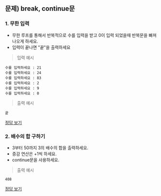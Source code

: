 ## 문제) break, continue문

### 1. 무한 입력
* 무한 루프를 통해서 반복적으로 수를 입력을 받고 0이 입력 되었을때 반복문을 빠져 나오게 하세요.
* 입력이 끝나면 "끝"을 출력하세요

> 입력 예시

```
수를 입력하세요 : 21
수를 입력하세요 : 24
수를 입력하세요 : 83
수를 입력하세요 : 2
수를 입력하세요 : 9
수를 입력하세요 : 0
```
> 출력 예시

```
끝
```

[정답 보기](quiz03_1.py)

### 2. 배수의 합 구하기
* 3부터 50까지 3의 배수의 합을 출력하세요.
* 증감 연산은 +1씩 하세요.
* continue문을 사용하세요.
> 출력 예시
```
408
```
[정답 보기](quiz03_2.py)
